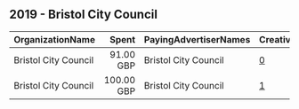 ## 2019 - Bristol City Council 
|OrganizationName|Spent|PayingAdvertiserNames|CreativeUrls|Impressions|Genders|AgeBrackets|CountryCodes|BillingAddresses|CandidateBallotInformation|
|:---|---:|:---|:---|---:|:---|:---|:---|:---|:---|
|Bristol City Council|91.00 GBP|Bristol City Council|[0](https://www.snap.com/political-ads/asset/4d8c0aa72bdd692c65f44309ea8e018f7a77dc7676595fbb37211cdbf6f0d455?mediaType=mp4)|86,279||16+|united kingdom|GB|Budget consultation|
|Bristol City Council|100.00 GBP|Bristol City Council|[1](https://www.snap.com/political-ads/asset/81f814e20b5a3e3e607c48e83b36cb5f8a36553361b75d4e021a20ba869f5821?mediaType=png)|98,023||16-25|united kingdom|GB||
